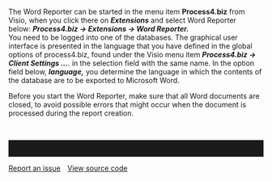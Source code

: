 The Word Reporter can be started in the menu item **Process4.biz** from
Visio, when you click there on ***Extensions*** and select Word Reporter
below: ***Process4.biz → Extensions → Word Reporter.***  
You need to be logged into one of the databases. The graphical user
interface is presented in the language that you have defined in the
global options of process4.biz, found under the Visio menu
item ***Process4.biz → Client Settings ...***. in the selection field
with the same name. In the option field below, ***language,*** you
determine the language in which the contents of the database are to be
exported to Microsoft Word.

<div class="error">
Before you start the Word Reporter, make sure that all Word documents
are closed, to avoid possible errors that might occur when the document is processed during the report creation.
  </div>

 

<hr style="padding-top:2rem" />
<a href="https://github.com/process4/docs/issues" target="_blank" class="bgw btn btn-primary btn-lg shadow-sm">Report an issue</a>
<a href="https://github.com/process4/docs" target="_blank" class="bgw btn btn-primary btn-lg shadow-sm" style="margin-left:10px;">View source code</a>